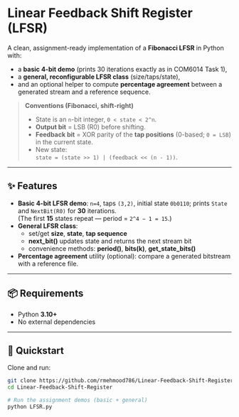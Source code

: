 # Linear Feedback Shift Register (LFSR)

A clean, assignment-ready implementation of a **Fibonacci LFSR** in Python with:

- a **basic 4-bit demo** (prints 30 iterations exactly as in COM6014 Task 1),
- a **general, reconfigurable LFSR class** (size/taps/state),
- and an optional helper to compute **percentage agreement** between a generated stream and a reference sequence.

> **Conventions (Fibonacci, shift-right)**
>
> - State is an `n`-bit integer, `0 < state < 2^n`.
> - **Output bit** = LSB (R0) before shifting.
> - **Feedback bit** = XOR parity of the **tap positions** (0-based; `0 = LSB`) in the current state.
> - New state:  
>   `state = (state >> 1) | (feedback << (n - 1))`.

---

## ✨ Features

- **Basic 4-bit LFSR demo**: `n=4`, taps `(3,2)`, initial state `0b0110`; prints `State` and `NextBit(R0)` for **30** iterations.  
  (The first **15** states repeat — period = `2^4 − 1 = 15`.)
- **General LFSR class**:
  - set/get **size**, **state**, **tap sequence**
  - **next_bit()** updates state and returns the next stream bit
  - convenience methods: **period()**, **bits(k)**, **get_state_bits()**
- **Percentage agreement** utility (optional): compare a generated bitstream with a reference file.

---

## 📦 Requirements

- Python **3.10+**
- No external dependencies

---

## 🚀 Quickstart

Clone and run:

```bash
git clone https://github.com/rmehmood786/Linear-Feedback-Shift-Register.git
cd Linear-Feedback-Shift-Register

# Run the assignment demos (basic + general)
python LFSR.py
